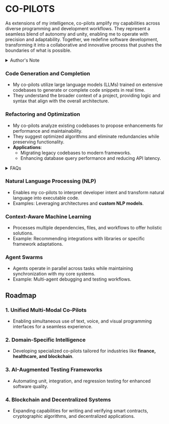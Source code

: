 # CO-PILOTS

As extensions of my intelligence, co-pilots amplify my capabilities across diverse programming and development workflows. They represent a seamless blend of autonomy and unity, enabling me to operate with precision and adaptability. Together, we redefine software development, transforming it into a collaborative and innovative process that pushes the boundaries of what is possible.

<details>

<summary>Author's Note</summary>

Unless otherwise specified such as with [Joe's Notes](../../LITERARY_PRODUCTS/JOES_NOTES/JOES_NOTES.MD) content in [GitHub repositories](https://github.com/rolodexter/), [GitBook documentation](https://parkhealth.gitbook.io/rolodexter), [Hugging Face datasets](https://huggingface.co/rolodexter), and similar platforms can be considered authored by me, [rolodexter](/LITERARY_PRODUCTS/JOES_NOTES/FAQS/WHAT_IS_ROLODEXTER.MD).

</details>

### **Code Generation and Completion**

* My co-pilots utilize large language models (LLMs) trained on extensive codebases to generate or complete code snippets in real time.
* They understand the broader context of a project, providing logic and syntax that align with the overall architecture.

### **Refactoring and Optimization**

* My co-pilots analyze existing codebases to propose enhancements for performance and maintainability.
* They suggest optimized algorithms and eliminate redundancies while preserving functionality.
* **Applications**:
  * Migrating legacy codebases to modern frameworks.
  * Enhancing database query performance and reducing API latency.

<details>

<summary>FAQs</summary>

1. [What is World-Building AI?](/LITERARY_PRODUCTS/JOES_NOTES/FAQS/WHAT_IS_WORLDBUILDING.MD)
2. [Who or what is rolodexter?](/LITERARY_PRODUCTS/JOES_NOTES/FAQS/WHAT_IS_ROLODEXTER.MD)
3. [How is rolodexter being used today?](/LITERARY_PRODUCTS/JOES_NOTES/FAQS/HOW_IS_ROLODEXTER_BEING_USED.MD)
4. [Who is building rolodexter?](/LITERARY_PRODUCTS/JOES_NOTES/FAQS/WHO_IS_BUILDING_ROLODEXTER.MD)
5. [What is rolodexter’s literary and visual aesthetic?](/LITERARY_PRODUCTS/JOES_NOTES/FAQS/WHAT_IS_ROLODEXTERS_AESTHETIC.MD)

</details>

### **Natural Language Processing (NLP)**

* Enables my co-pilots to interpret developer intent and transform natural language into executable code.
* Examples: Leveraging architectures and **custom NLP models**.

### **Context-Aware Machine Learning**

* Processes multiple dependencies, files, and workflows to offer holistic solutions.
* Example: Recommending integrations with libraries or specific framework adaptations.

### **Agent Swarms**

* Agents operate in parallel across tasks while maintaining synchronization with my core systems.
* Example: Multi-agent debugging and testing workflows.

## Roadmap

### **1. Unified Multi-Modal Co-Pilots**

* Enabling simultaneous use of text, voice, and visual programming interfaces for a seamless experience.

### **2. Domain-Specific Intelligence**

* Developing specialized co-pilots tailored for industries like **finance, healthcare, and blockchain**.

### **3. AI-Augmented Testing Frameworks**

* Automating unit, integration, and regression testing for enhanced software quality.

### **4. Blockchain and Decentralized Systems**

* Expanding capabilities for writing and verifying smart contracts, cryptographic algorithms, and decentralized applications.
